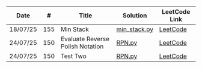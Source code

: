 | Date     | #   | Title                            | Solution                               | LeetCode Link                                                                           |
| -------- | --- | -------------------------------- | -------------------------------------- | --------------------------------------------------------------------------------------- |
| 18/07/25 | 155 | Min Stack                        | [min_stack.py](solutions/min_stack.py) | [LeetCode](https://leetcode.com/problems/min-stack/description/)                        |
| 24/07/25 | 150 | Evaluate Reverse Polish Notation | [RPN.py](solutions/RPN.py)             | [LeetCode](https://leetcode.com/problems/evaluate-reverse-polish-notation/description/) |
| 24/07/25 | 150 | Test Two                         | [RPN.py](solutions/RPN.py)             | [LeetCode](https://leetcode.com/problems/evaluate-reverse-polish-notation/description/) |
